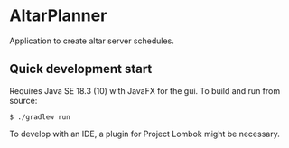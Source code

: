 # AltarPlanner
Application to create altar server schedules.
## Quick development start
Requires Java SE 18.3 (10) with JavaFX for the gui. To build and run from source:
```
$ ./gradlew run
```
To develop with an IDE, a plugin for Project Lombok might be necessary.
